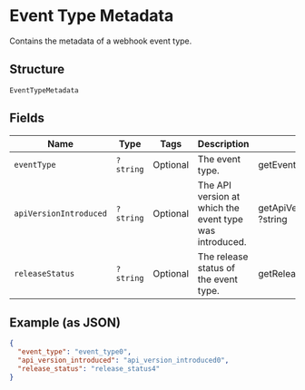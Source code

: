 
# Event Type Metadata

Contains the metadata of a webhook event type.

## Structure

`EventTypeMetadata`

## Fields

| Name | Type | Tags | Description | Getter | Setter |
|  --- | --- | --- | --- | --- | --- |
| `eventType` | `?string` | Optional | The event type. | getEventType(): ?string | setEventType(?string eventType): void |
| `apiVersionIntroduced` | `?string` | Optional | The API version at which the event type was introduced. | getApiVersionIntroduced(): ?string | setApiVersionIntroduced(?string apiVersionIntroduced): void |
| `releaseStatus` | `?string` | Optional | The release status of the event type. | getReleaseStatus(): ?string | setReleaseStatus(?string releaseStatus): void |

## Example (as JSON)

```json
{
  "event_type": "event_type0",
  "api_version_introduced": "api_version_introduced0",
  "release_status": "release_status4"
}
```

